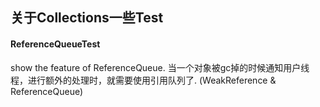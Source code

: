## 关于Collections一些Test

#### ReferenceQueueTest
show the feature of ReferenceQueue. 
当一个对象被gc掉的时候通知用户线程，进行额外的处理时，就需要使用引用队列了. (WeakReference & ReferenceQueue) 
